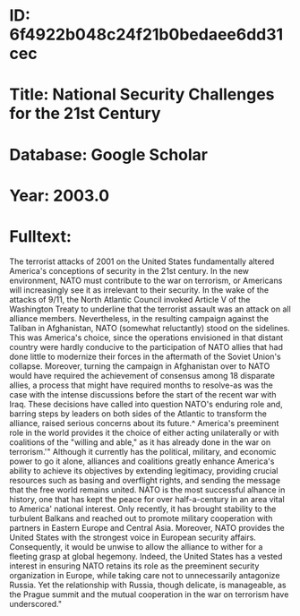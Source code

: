 # ID: 6f4922b048c24f21b0bedaee6dd31cec
# Title: National Security Challenges for the 21st Century
# Database: Google Scholar
# Year: 2003.0
# Fulltext:
The terrorist attacks of 2001 on the United States fundamentally altered America's conceptions of security in the 21st century.
In the new environment, NATO must contribute to the war on terrorism, or Americans will increasingly see it as irrelevant to their security.
In the wake of the attacks of 9/11, the North Atlantic Council invoked Article V of the Washington Treaty to underline that the terrorist assault was an attack on all alliance members.
Nevertheless, in the resulting campaign against the Taliban in Afghanistan, NATO (somewhat reluctantly) stood on the sidelines.
This was America's choice, since the operations envisioned in that distant country were hardly conducive to the participation of NATO allies that had done little to modernize their forces in the aftermath of the Soviet Union's collapse.
Moreover, turning the campaign in Afghanistan over to NATO would have required the achievement of consensus among 18 disparate allies, a process that might have required months to resolve-as was the case with the intense discussions before the start of the recent war with Iraq.
These decisions have called into question NATO's enduring role and, barring steps by leaders on both sides of the Atlantic to transform the alliance, raised serious concerns about its future.^ America's preeminent role in the world provides it the choice of either acting unilaterally or with coalitions of the "willing and able," as it has already done in the war on terrorism.'"
Although it currently has the political, military, and economic power to go it alone, alliances and coalitions greatly enhance America's ability to achieve its objectives by extending legitimacy, providing crucial resources such as basing and overflight rights, and sending the message that the free world remains united.
NATO is the most successful alhance in history, one that has kept the peace for over half-a-century in an area vital to America' national interest.
Only recently, it has brought stability to the turbulent Balkans and reached out to promote military cooperation with partners in Eastern Europe and Central Asia.
Moreover, NATO provides the United States with the strongest voice in European security affairs.
Consequently, it would be unwise to allow the alliance to wither for a fleeting grasp at global hegemony.
Indeed, the United States has a vested interest in ensuring NATO retains its role as the preeminent security organization in Europe, while taking care not to unnecessarily antagonize Russia.
Yet the relationship with Russia, though delicate, is manageable, as the Prague summit and the mutual cooperation in the war on terrorism have underscored."
